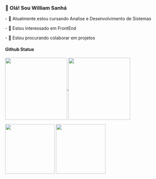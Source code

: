 

<!---
Sanha258/Sanha258 is a ✨ special ✨ repository because its `README.md` (this file) appears on your GitHub profile.
You can click the Preview link to take a look at your changes.
--->
<h3>👋 Olá! Sou William Sanhá </h3>
<p>- 🌱 Atualmente estou cursando Analise e Desenvolvimento de Sistemas </p>
<p>- 👀 Estou interessado em FrontEnd  </p>
<p>- 💞️ Estou procurando colaborar em projetos </p>

<h4>Github Status</h4>
<!-- personalizar o github -->



<a href="https://github.com/Sanha258/github-readme-stats">
  <img height=200 align="center" src="https://github-readme-stats.vercel.app/api?username=Sanha258" />
</a>
<a href="https://github.com/anuraghazra/convoychat">
  <img height=200 align="center" src="https://github-readme-stats.vercel.app/api/top-langs?username=Sanha258&layout=compact&langs_count=8&card_width=120" />
</a>


<a href="https://github.com/Sanha258/github-readme-stats"><img height=160 align="center" src="https://github-readme-stats.vercel.app/api?username=Sanha258" /></a>
<a href="https://github.com/anuraghazra/convoychat"><img height=160 align="center" src="https://github-readme-stats.vercel.app/api/top-langs?username=Sanha258&layout=compact&langs_count=8&card_width=160" /></a>








